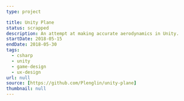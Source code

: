 ```yaml
---
type: project

title: Unity Plane
status: scrapped
description: An attempt at making accurate aerodynamics in Unity.
startDate: 2018-05-15
endDate: 2018-05-30
tags:
  - csharp
  - unity
  - game-design
  - ux-design
url: null
source: [https://github.com/Plenglin/unity-plane]
thumbnail: null
---
```


